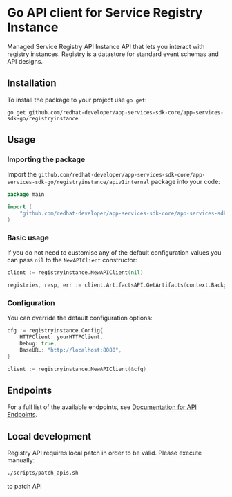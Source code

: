 # Go API client for Service Registry Instance

Managed Service Registry API Instance API that lets you interact with registry instances. Registry is a datastore for standard event schemas and API designs.

## Installation

To install the package to your project use `go get`:

```shell
go get github.com/redhat-developer/app-services-sdk-core/app-services-sdk-go/registryinstance
```

## Usage

### Importing the package

Import the `github.com/redhat-developer/app-services-sdk-core/app-services-sdk-go/registryinstance/apiv1internal` package into your code:

```go
package main

import (
    "github.com/redhat-developer/app-services-sdk-core/app-services-sdk-go/registryinstance/apiv1internal"
)
```

### Basic usage

If you do not need to customise any of the default configuration values you can pass `nil` to the `NewAPIClient` constructor:

```go
client := registryinstance.NewAPIClient(nil)

registries, resp, err := client.ArtifactsAPI.GetArtifacts(context.Background()).Execute()
```

### Configuration

You can override the default configuration options:

```go
cfg := registryinstance.Config{
    HTTPClient: yourHTTPClient,
    Debug: true,
    BaseURL: "http://localhost:8080",
}

client := registryinstance.NewAPIClient(&cfg)
```

## Endpoints

For a full list of the available endpoints, see [Documentation for API Endpoints](./client/README.md#documentation-for-api-endpoints).

## Local development

Registry API requires local patch in order to be valid. 
Please execute manually:

```bash
./scripts/patch_apis.sh
```

to patch API
